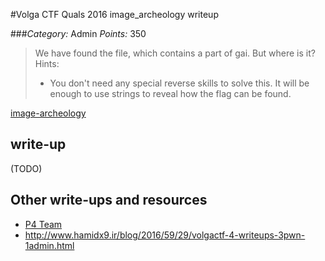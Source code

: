 #Volga CTF Quals 2016 image_archeology writeup

###*Category:* Admin *Points:* 350

> We have found the file, which contains a part of gai. But where is it?
> Hints:
> * You don't need any special reverse skills to solve this. It will be enough to use strings to reveal how the flag can be found.

[image-archeology](admin/image_archeology-350/image-archeology)

## write-up

(TODO)

## Other write-ups and resources

* [P4 Team](https://github.com/p4-team/ctf/tree/master/2016-03-26-volga2016-quals/image_archeology)
* <http://www.hamidx9.ir/blog/2016/59/29/volgactf-4-writeups-3pwn-1admin.html>
